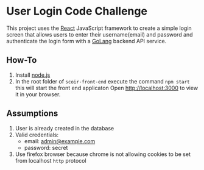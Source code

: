 # User Login Code Challenge

This project uses the [React](https://reactjs.org/) JavaScript framework to create a simple login screen that allows users to enter their username(email) and password and authenticate the login form with a [GoLang](https://go.dev/) backend API service.

## How-To

1. Install [node.js](https://nodejs.org/)
1. In the root folder of `scoir-front-end` execute the command `npm start` this will start the front end applicaton
   Open [http://localhost:3000](http://localhost:3000) to view it in your browser.

## Assumptions

1. User is already created in the database
1. Valid credentials:
   - email: admin@example.com
   - password: secret
1. Use firefox browser because chrome is not allowing cookies to be set from localhost `http` protocol
